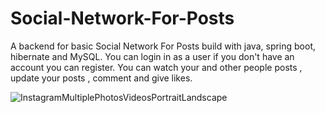 # Social-Network-For-Posts

A backend for basic Social Network For Posts build with java, spring boot, hibernate and MySQL. You can login in as a user if you don't have an account you can register. You can watch your and other people posts , update your posts , comment and give likes.

![InstagramMultiplePhotosVideosPortraitLandscape](https://user-images.githubusercontent.com/117359346/204607035-f6681497-4b8b-452d-810d-e679e2369560.jpg)
